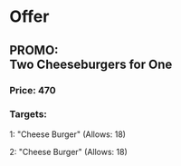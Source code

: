 # Offer

## PROMO:<br>Two Cheeseburgers for One

### Price: 470

### Targets:
1: &quot;Cheese Burger&quot; (Allows: 18)

2: &quot;Cheese Burger&quot; (Allows: 18)
